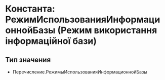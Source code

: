 ﻿# Константа: РежимИспользованияИнформационнойБазы (Режим використання інформаційної бази)

## Тип значения

- Перечисление.РежимыИспользованияИнформационнойБазы

